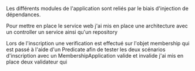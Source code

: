 Les différents modules de l'application sont reliés par le biais d'injection de dépendances.

Pour mettre en place le service web j'ai mis en place une architecture avec un controller un service ainsi qu'un repository

Lors de l'inscription une verification est effectué sur l'objet membership qui est passé à l'aide d'un Predicate afin de tester les deux scénarios d'inscription avec un MembershipApplication valide et invalide j'ai mis en place deux validateur qui 